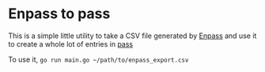 Enpass to pass
=============

This is a simple little utility to take a CSV file generated by [Enpass](https://www.enpass.io/) and use it to create a whole lot of entries in [pass](https://www.passwordstore.org/)

To use it, `go run main.go ~/path/to/enpass_export.csv`
